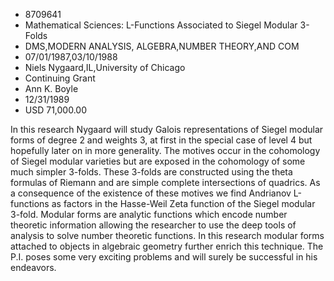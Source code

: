 
* 8709641
* Mathematical Sciences: L-Functions Associated to Siegel Modular 3-Folds
* DMS,MODERN ANALYSIS, ALGEBRA,NUMBER THEORY,AND COM
* 07/01/1987,03/10/1988
* Niels Nygaard,IL,University of Chicago
* Continuing Grant
* Ann K. Boyle
* 12/31/1989
* USD 71,000.00

In this research Nygaard will study Galois representations of Siegel modular
forms of degree 2 and weights 3, at first in the special case of level 4 but
hopefully later on in more generality. The motives occur in the cohomology of
Siegel modular varieties but are exposed in the cohomology of some much simpler
3-folds. These 3-folds are constructed using the theta formulas of Riemann and
are simple complete intersections of quadrics. As a consequence of the existence
of these motives we find Andrianov L-functions as factors in the Hasse-Weil Zeta
function of the Siegel modular 3-fold. Modular forms are analytic functions
which encode number theoretic information allowing the researcher to use the
deep tools of analysis to solve number theoretic functions. In this research
modular forms attached to objects in algebraic geometry further enrich this
technique. The P.I. poses some very exciting problems and will surely be
successful in his endeavors.
